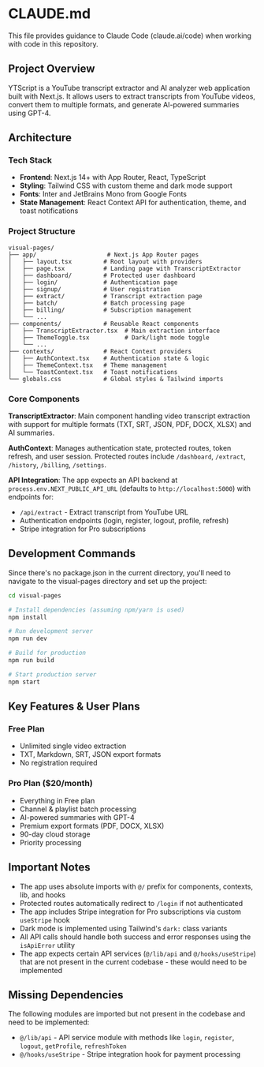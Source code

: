 # CLAUDE.md

This file provides guidance to Claude Code (claude.ai/code) when working with code in this repository.

## Project Overview

YTScript is a YouTube transcript extractor and AI analyzer web application built with Next.js. It allows users to extract transcripts from YouTube videos, convert them to multiple formats, and generate AI-powered summaries using GPT-4.

## Architecture

### Tech Stack
- **Frontend**: Next.js 14+ with App Router, React, TypeScript
- **Styling**: Tailwind CSS with custom theme and dark mode support
- **Fonts**: Inter and JetBrains Mono from Google Fonts
- **State Management**: React Context API for authentication, theme, and toast notifications

### Project Structure
```
visual-pages/
├── app/                    # Next.js App Router pages
│   ├── layout.tsx         # Root layout with providers
│   ├── page.tsx           # Landing page with TranscriptExtractor
│   ├── dashboard/         # Protected user dashboard
│   ├── login/             # Authentication page
│   ├── signup/            # User registration
│   ├── extract/           # Transcript extraction page
│   ├── batch/             # Batch processing page
│   ├── billing/           # Subscription management
│   └── ...
├── components/            # Reusable React components
│   ├── TranscriptExtractor.tsx  # Main extraction interface
│   ├── ThemeToggle.tsx          # Dark/light mode toggle
│   └── ...
├── contexts/              # React Context providers
│   ├── AuthContext.tsx    # Authentication state & logic
│   ├── ThemeContext.tsx   # Theme management
│   └── ToastContext.tsx   # Toast notifications
└── globals.css            # Global styles & Tailwind imports
```

### Core Components

**TranscriptExtractor**: Main component handling video transcript extraction with support for multiple formats (TXT, SRT, JSON, PDF, DOCX, XLSX) and AI summaries.

**AuthContext**: Manages authentication state, protected routes, token refresh, and user session. Protected routes include `/dashboard`, `/extract`, `/history`, `/billing`, `/settings`.

**API Integration**: The app expects an API backend at `process.env.NEXT_PUBLIC_API_URL` (defaults to `http://localhost:5000`) with endpoints for:
- `/api/extract` - Extract transcript from YouTube URL
- Authentication endpoints (login, register, logout, profile, refresh)
- Stripe integration for Pro subscriptions

## Development Commands

Since there's no package.json in the current directory, you'll need to navigate to the visual-pages directory and set up the project:

```bash
cd visual-pages

# Install dependencies (assuming npm/yarn is used)
npm install

# Run development server
npm run dev

# Build for production
npm run build

# Start production server
npm start
```

## Key Features & User Plans

### Free Plan
- Unlimited single video extraction
- TXT, Markdown, SRT, JSON export formats
- No registration required

### Pro Plan ($20/month)
- Everything in Free plan
- Channel & playlist batch processing
- AI-powered summaries with GPT-4
- Premium export formats (PDF, DOCX, XLSX)
- 90-day cloud storage
- Priority processing

## Important Notes

- The app uses absolute imports with `@/` prefix for components, contexts, lib, and hooks
- Protected routes automatically redirect to `/login` if not authenticated
- The app includes Stripe integration for Pro subscriptions via custom `useStripe` hook
- Dark mode is implemented using Tailwind's `dark:` class variants
- All API calls should handle both success and error responses using the `isApiError` utility
- The app expects certain API services (`@/lib/api` and `@/hooks/useStripe`) that are not present in the current codebase - these would need to be implemented

## Missing Dependencies

The following modules are imported but not present in the codebase and need to be implemented:
- `@/lib/api` - API service module with methods like `login`, `register`, `logout`, `getProfile`, `refreshToken`
- `@/hooks/useStripe` - Stripe integration hook for payment processing